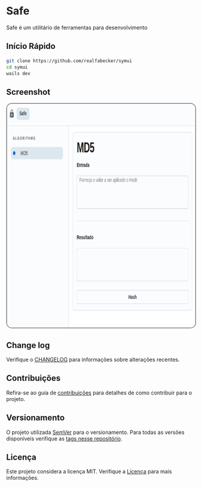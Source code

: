 # Safe

Safe é um utilitário de ferramentas para desenvolvimento

## Início Rápido

```bash
git clone https://github.com/realfabecker/symui
cd symui
wails dev
```

## Screenshot

<img src="./docs/images/dashboard.png" alt="dashboard" style="border: 2px solid  gray; border-radius:15px" width="800" height="600">

## Change log

Verifique o [CHANGELOG](CHANGELOG.md) para informações sobre alterações recentes.

## Contribuições

Refira-se ao guia de [contribuições](./docs/CONTRIBUTING.md) para detalhes de como contribuir para o projeto.

## Versionamento

O projeto utilizada [SemVer](https://semver.org/) para o versionamento. Para todas as versões disponíveis verifique as
[tags nesse repositório][project-link].

## Licença

Este projeto considera a licença MIT. Verifique a [Licença](LICENSE.md) para mais informações.

[project-link]: https://github.com/realfabecker/symui